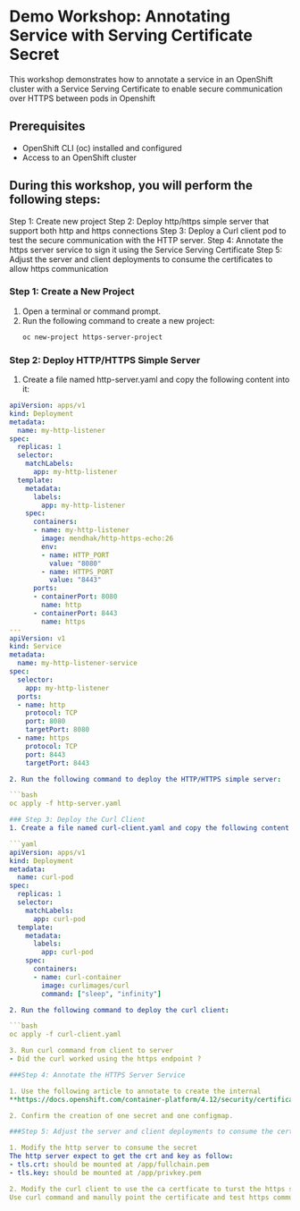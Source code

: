 # Demo Workshop: Annotating Service with Serving Certificate Secret


This workshop demonstrates how to annotate a service in an OpenShift cluster with a Service Serving Certificate to enable secure communication over HTTPS between pods in Openshift

## Prerequisites
- OpenShift CLI (oc) installed and configured
- Access to an OpenShift cluster

## During this workshop, you will perform the following steps:
Step 1: Create new project
Step 2: Deploy http/https simple server that support both http and https connections
Step 3: Deploy a Curl client pod to test the secure communication with the HTTP server.
Step 4: Annotate the https server service to sign it using the Service Serving Certificate 
Step 5: Adjust the server and client deployments to consume the certificates to allow https communication 

### Step 1: Create a New Project
1. Open a terminal or command prompt.
2. Run the following command to create a new project:
   ```bash
   oc new-project https-server-project

### Step 2: Deploy HTTP/HTTPS Simple Server
1. Create a file named http-server.yaml and copy the following content into it:

```yaml
apiVersion: apps/v1
kind: Deployment
metadata:
  name: my-http-listener
spec:
  replicas: 1
  selector:
    matchLabels:
      app: my-http-listener
  template:
    metadata:
      labels:
        app: my-http-listener
    spec:
      containers:
      - name: my-http-listener
        image: mendhak/http-https-echo:26
        env:
        - name: HTTP_PORT
          value: "8080"
        - name: HTTPS_PORT
          value: "8443"
      ports:
      - containerPort: 8080
        name: http
      - containerPort: 8443
        name: https
---
apiVersion: v1
kind: Service
metadata:
  name: my-http-listener-service
spec:
  selector:
    app: my-http-listener
  ports:
  - name: http
    protocol: TCP
    port: 8080
    targetPort: 8080
  - name: https
    protocol: TCP
    port: 8443
    targetPort: 8443   

2. Run the following command to deploy the HTTP/HTTPS simple server:

```bash
oc apply -f http-server.yaml

### Step 3: Deploy the Curl Client
1. Create a file named curl-client.yaml and copy the following content into it:

```yaml
apiVersion: apps/v1
kind: Deployment
metadata:
  name: curl-pod
spec:
  replicas: 1
  selector:
    matchLabels:
      app: curl-pod
  template:
    metadata:
      labels:
        app: curl-pod
    spec:
      containers:
      - name: curl-container
        image: curlimages/curl
        command: ["sleep", "infinity"]

2. Run the following command to deploy the curl client:

```bash
oc apply -f curl-client.yaml

3. Run curl command from client to server
- Did the curl worked using the https endpoint ?

###Step 4: Annotate the HTTPS Server Service

1. Use the following article to annotate to create the internal
**https://docs.openshift.com/container-platform/4.12/security/certificates/service-serving-certificate.html#add-service-certificate_service-serving-certificate**

2. Confirm the creation of one secret and one configmap.

###Step 5: Adjust the server and client deployments to consume the certificates to allow https communication

1. Modify the http server to consume the secret
The http server expect to get the crt and key as follow:
- tls.crt: should be mounted at /app/fullchain.pem
- tls.key: should be mounted at /app/privkey.pem

2. Modify the curl client to use the ca certficate to turst the https server
Use curl command and manully point the certificate and test https communication 
